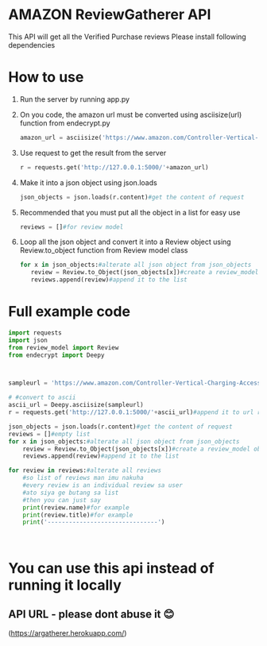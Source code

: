 # AMAZON ReviewGatherer API
This API will get all the Verified Purchase reviews
Please install following dependencies

# How to use
1. Run the server by running app.py
2. On you code, the amazon url must be converted using asciisize(url) function from endecrypt.py 

    ```python
    amazon_url = asciisize('https://www.amazon.com/Controller-Vertical-Charging-Accessories-Rechargeable/product-reviews/B08VMV5Q3Z/ref=cm_cr_dp_d_show_all_btm?      ie=UTF8&reviewerType=all_reviews')
    ```
3. Use request to get the result from the server
    ```python
    r = requests.get('http://127.0.0.1:5000/'+amazon_url)
    ```
4. Make it into a json object using json.loads
    ```python
    json_objects = json.loads(r.content)#get the content of request
    ```
5. Recommended that you must put all the object in a list for easy use
   ```python
   reviews = []#for review model
   ```
6. Loop all the json object and convert it into a Review object using Review.to_object function from Review model class
    ```python
    for x in json_objects:#alterate all json object from json_objects
       review = Review.to_Object(json_objects[x])#create a review_model object from that json using to_Object
       reviews.append(review)#append it to the list
    ```
 # Full example code
```python
import requests
import json
from review_model import Review
from endecrypt import Deepy



sampleurl = 'https://www.amazon.com/Controller-Vertical-Charging-Accessories-Rechargeable/product-reviews/B08VMV5Q3Z/ref=cm_cr_dp_d_show_all_btm?ie=UTF8&reviewerType=all_reviews'

# #convert to ascii
ascii_url = Deepy.asciisize(sampleurl)
r = requests.get('http://127.0.0.1:5000/'+ascii_url)#append it to url request

json_objects = json.loads(r.content)#get the content of request
reviews = []#empty list
for x in json_objects:#alterate all json object from json_objects
    review = Review.to_Object(json_objects[x])#create a review_model object from that json using to_Object
    reviews.append(review)#append it to the list

for review in reviews:#alterate all reviews
    #so list of reviews man imu nakuha
    #every review is an individual review sa user
    #ato siya ge butang sa list
    #then you can just say
    print(review.name)#for example
    print(review.title)#for example
    print('-------------------------------')




```
# You can use this api instead of running it locally 
## API URL - please dont abuse it 😊

(https://argatherer.herokuapp.com/)




